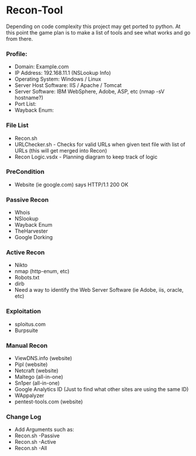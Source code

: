 # Recon-Tool

Depending on code complexity this project may get ported to python.  At this point the game plan is to make a list of tools and see what works and go from there.

### Profile:
* Domain: Example.com
* IP Address: 192.168.11.1 (NSLookup Info)
* Operating System: Windows / Linux
* Server Host Software: IIS / Apache / Tomcat
* Server Software: IBM WebSphere, Adobe, ASP, etc (nmap -sV hostname?)
* Port List:
* Wayback Enum:

### File List
* Recon.sh
* URLChecker.sh - Checks for valid URLs when given text file with list of URLs (this will get merged into Recon)
* Recon Logic.vsdx - Planning diagram to keep track of logic

### PreCondition
* Website (ie google.com) says HTTP/1.1 200 OK

### Passive Recon
* Whois
* NSlookup
* Wayback Enum
* TheHarvester
* Google Dorking

### Active Recon
* Nikto
* nmap (http-enum, etc)
* Robots.txt
* dirb
* Need a way to identify the Web Server Software (ie Adobe, iis, oracle, etc)

### Exploitation
* sploitus.com
* Burpsuite

### Manual Recon
* ViewDNS.info (website)
* Pipl (website)
* Netcraft (website)
* Maltego (all-in-one)
* Sn1per (all-in-one)
* Google Analytics ID (Just to find what other sites are using the same ID)
* WAppalyzer
* pentest-tools.com (website)

### Change Log
* Add Arguments such as:
* Recon.sh -Passive
* Recon.sh -Active
* Recon.sh -All
